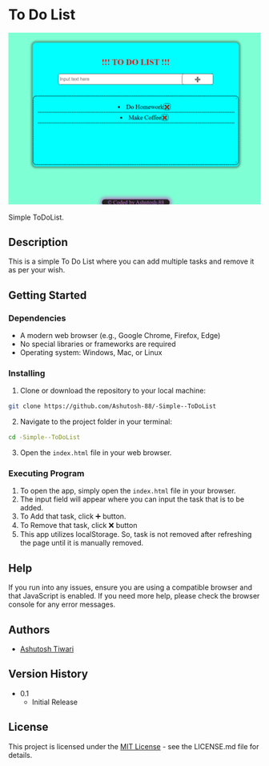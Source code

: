 # To Do List

![Preview_ToDoList](./images/previewToDoList.png)

Simple ToDoList.

## Description

This is a simple To Do List where you can add multiple tasks and remove it as per your wish.

## Getting Started

### Dependencies

- A modern web browser (e.g., Google Chrome, Firefox, Edge)
- No special libraries or frameworks are required
- Operating system: Windows, Mac, or Linux

### Installing

1. Clone or download the repository to your local machine:

```sh
git clone https://github.com/Ashutosh-88/-Simple--ToDoList
```

2. Navigate to the project folder in your terminal:

```sh
cd -Simple--ToDoList
```

3. Open the `index.html` file in your web browser.

### Executing Program

1. To open the app, simply open the `index.html` file in your browser.
2. The input field will appear where you can input the task that is to be added.
3. To Add that task, click ➕ button.
4. To Remove that task, click ❌ button
5. This app utilizes localStorage. So, task is not removed after refreshing the page until it is manually removed.

## Help

If you run into any issues, ensure you are using a compatible browser and that JavaScript is enabled. If you need more help, please check the browser console for any error messages.

## Authors

- [Ashutosh Tiwari](https://www.linkedin.com/in/ashutosh-tiwari-70b504190/)

## Version History

- 0.1
  - Initial Release

## License

This project is licensed under the [MIT License](https://opensource.org/licenses/MIT) - see the LICENSE.md file for details.

